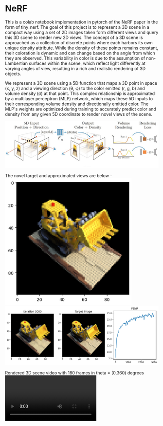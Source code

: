 # NeRF 
This is a colab notebook implementation in pytorch of the NeRF paper in the form of tiny_nerf. The goal of this project is to represent a 3D scene in a compact way using a set of 2D images taken form different views and query this 3D scene to render new 2D views. The concept of a 3D scene is approached as a collection of discrete points where each harbors its own unique density attribute. While the density of these points remains constant, their coloration is dynamic and can change based on the angle from which they are observed. This variability in color is due to the assumption of non-Lambertian surfaces within the scene, which reflect light differently at varying angles of view, resulting in a rich and realistic rendering of 3D objects.

We represent a 3D scene using a 5D function that maps a 3D point in space (x, y, z) and a viewing direction (θ, φ) to the color emitted (r, g, b) and volume density (σ) at that point. This complex relationship is approximated by a multilayer perceptron (MLP) network, which maps these 5D inputs to their corresponding volume density and directionally emitted color. The MLP's weights are optimized during training to accurately predict color and density from any given 5D coordinate to render novel views of the scene.

![NeRF](https://github.com/Sahachar/NeRF/blob/main/NeRF_mapping.png)

The novel target and approximated views are below - 
![NeRF test view](https://github.com/Sahachar/NeRF/blob/main/Target_test.png)
![NeRF Results](https://github.com/Sahachar/NeRF/blob/main/Result_test.png)

Rendered 3D scene video with 180 frames in theta = (0,360) degrees
![NeRF_Result_Video](https://github.com/Sahachar/NeRF/blob/main/video.mp4)
